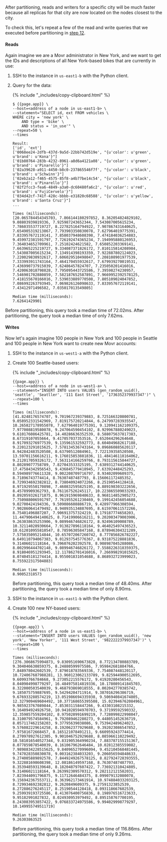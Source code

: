 After partitioning, reads and writers for a specific city will be much faster because all replicas for that city are now located on the nodes closest to the city.

To check this, let's repeat a few of the read and write queries that we executed before partitioning in [step 12](#step-12-test-performance).

#### Reads

Again imagine we are a Movr administrator in New York, and we want to get the IDs and descriptions of all New York-based bikes that are currently in use:

1. SSH to the instance in `us-east1-b` with the Python client.

1. Query for the data:

    {% include "_includes/copy-clipboard.html" %}
    ~~~ shell
    $ {{page.app}} \
    --host=<address of a node in us-east1-b> \
    --statement="SELECT id, ext FROM vehicles \
    WHERE city = 'new york' \
        AND type = 'bike' \
        AND status = 'in_use'" \
    --repeat=50 \
    --times
    ~~~

    ~~~
    Result:
    ['id', 'ext']
    ['0068ee24-2dfb-437d-9a5d-22bb742d519e', "{u'color': u'green', u'brand': u'Kona'}"]
    ['01b80764-283b-4232-8961-a8d6a4121a08', "{u'color': u'green', u'brand': u'Pinarello'}"]
    ['02a39628-a911-4450-b8c0-237865546f7f', "{u'color': u'black', u'brand': u'Schwinn'}"]
    ['02eb2a12-f465-4575-85f8-a4b77be14c54', "{u'color': u'black', u'brand': u'Pinarello'}"]
    ['02f2fcc3-fea6-4849-a3a0-dc60480fa6c2', "{u'color': u'red', u'brand': u'FujiCervelo'}"]
    ['034d42cf-741f-428c-bbbb-e31820c68588', "{u'color': u'yellow', u'brand': u'Santa Cruz'}"]
    ...

    Times (milliseconds):
    [20.065784454345703, 7.866144180297852, 8.362054824829102, 9.08803939819336, 7.925987243652344, 7.543087005615234, 7.786035537719727, 8.227825164794922, 7.907867431640625, 7.654905319213867, 7.793903350830078, 7.627964019775391, 7.833957672119141, 7.858037948608398, 7.474184036254883, 9.459972381591797, 7.726192474365234, 7.194995880126953, 7.364034652709961, 7.25102424621582, 7.650852203369141, 7.663965225219727, 9.334087371826172, 7.810115814208984, 7.543087005615234, 7.134914398193359, 7.922887802124023, 7.220029830932617, 7.606029510498047, 7.208108901977539, 7.333993911743164, 7.464170455932617, 7.679939270019531, 7.436990737915039, 7.62486457824707, 7.235050201416016, 7.420063018798828, 7.795095443725586, 7.39598274230957, 7.546901702880859, 7.582187652587891, 7.9669952392578125, 7.418155670166016, 7.539033889770508, 7.805109024047852, 7.086992263793945, 7.069826126098633, 7.833957672119141, 7.43412971496582, 7.035017013549805]

    Median time (milliseconds):
    7.62641429901
    ~~~

Before partitioning, this query took a median time of 72.02ms. After partitioning, the query took a median time of only 7.62ms.

#### Writes

Now let's again imagine 100 people in New York and 100 people in Seattle and 100 people in New York want to create new Movr accounts:

1. SSH to the instance in `us-west1-a` with the Python client.

1. Create 100 Seattle-based users:

    {% include "_includes/copy-clipboard.html" %}
    ~~~ shell
    {{page.app}} \
    --host=<address of a node in us-west1-a> \
    --statement="INSERT INTO users VALUES (gen_random_uuid(), 'seattle', 'Seatller', '111 East Street', '1736352379937347')" \
    --repeat=100 \
    --times
    ~~~

    ~~~
    Times (milliseconds):
    [41.8248176574707, 9.701967239379883, 8.725166320800781, 9.058952331542969, 7.819175720214844, 6.247997283935547, 10.265827178955078, 7.627964019775391, 9.120941162109375, 7.977008819580078, 9.247064590454102, 8.929967880249023, 9.610176086425781, 14.40286636352539, 8.588075637817383, 8.67319107055664, 9.417057037353516, 7.652044296264648, 8.917093276977539, 9.135961532592773, 8.604049682617188, 9.220123291015625, 7.578134536743164, 9.096860885620117, 8.942842483520508, 8.63790512084961, 7.722139358520508, 13.59701156616211, 9.176015853881836, 11.484146118164062, 9.212017059326172, 7.563114166259766, 8.793115615844727, 8.80289077758789, 7.827043533325195, 7.6389312744140625, 17.47584342956543, 9.436845779418945, 7.63392448425293, 8.594989776611328, 9.002208709716797, 8.93402099609375, 8.71896743774414, 8.76307487487793, 8.156061172485352, 8.729934692382812, 8.738040924072266, 8.25190544128418, 8.971929550170898, 7.460832595825195, 8.889198303222656, 8.45789909362793, 8.761167526245117, 10.223865509033203, 8.892059326171875, 8.961915969848633, 8.968114852905273, 7.750988006591797, 7.761955261230469, 9.199142456054688, 9.02700424194336, 9.509086608886719, 9.428977966308594, 7.902860641479492, 8.940935134887695, 8.615970611572266, 8.75401496887207, 7.906913757324219, 8.179187774658203, 11.447906494140625, 8.71419906616211, 9.202003479003906, 9.263038635253906, 9.089946746826172, 8.92496109008789, 10.32114028930664, 7.913827896118164, 9.464025497436523, 10.612010955810547, 8.78596305847168, 8.878946304321289, 7.575035095214844, 10.657072067260742, 8.777856826782227, 8.649110794067383, 9.012937545776367, 8.931875228881836, 9.31406021118164, 9.396076202392578, 8.908987045288086, 8.002996444702148, 9.089946746826172, 7.5588226318359375, 8.918046951293945, 12.117862701416016, 7.266998291015625, 8.074045181274414, 8.955001831054688, 8.868932723999023, 8.755922317504883]

    Median time (milliseconds):
    8.90052318573
    ~~~

    Before partitioning, this query took a median time of 48.40ms. After partitioning, the query took a median time of only 8.90ms.

1. SSH to the instance in `us-east1-b` with the Python client.

1. Create 100 new NY-based users:

    {% include "_includes/copy-clipboard.html" %}
    ~~~ shell
    {{page.app}} \
    --host=<address of a node in us-east1-b> \
    --statement="INSERT INTO users VALUES (gen_random_uuid(), 'new york', 'New Yorker', '111 West Street', '9822222379937347')" \
    --repeat=100 \
    --times
    ~~~

    ~~~
    Times (milliseconds):
    [276.3068675994873, 9.830951690673828, 8.772134780883789, 9.304046630859375, 8.24880599975586, 7.959842681884766, 7.848978042602539, 7.879018783569336, 7.754087448120117, 10.724067687988281, 13.960123062133789, 9.825944900512695, 9.60993766784668, 9.273052215576172, 9.41920280456543, 8.040904998779297, 16.484975814819336, 10.178089141845703, 8.322000503540039, 9.468793869018555, 8.002042770385742, 9.185075759887695, 9.54294204711914, 9.387016296386719, 9.676933288574219, 13.051986694335938, 9.506940841674805, 12.327909469604492, 10.377168655395508, 15.023946762084961, 9.985923767089844, 7.853031158447266, 9.43303108215332, 9.164094924926758, 10.941028594970703, 9.37199592590332, 12.359857559204102, 8.975028991699219, 7.728099822998047, 8.310079574584961, 9.792089462280273, 9.448051452636719, 8.057117462158203, 9.37795639038086, 9.753942489624023, 9.576082229614258, 8.192062377929688, 9.392023086547852, 7.97581672668457, 8.165121078491211, 9.660959243774414, 8.270978927612305, 9.901046752929688, 8.085966110229492, 10.581016540527344, 9.831905364990234, 7.883787155151367, 8.077859878540039, 8.161067962646484, 10.02812385559082, 7.9898834228515625, 9.840965270996094, 9.452104568481445, 9.747028350830078, 9.003162384033203, 9.206056594848633, 9.274005889892578, 7.8449249267578125, 8.827924728393555, 9.322881698608398, 12.08186149597168, 8.76307487487793, 8.353948593139648, 8.182048797607422, 7.736921310424805, 9.31406021118164, 9.263992309570312, 9.282112121582031, 7.823944091796875, 9.11712646484375, 8.099079132080078, 9.156942367553711, 8.363962173461914, 10.974884033203125, 8.729934692382812, 9.2620849609375, 9.27591323852539, 8.272886276245117, 8.25190544128418, 8.093118667602539, 9.259939193725586, 8.413076400756836, 8.198976516723633, 9.95182991027832, 8.024930953979492, 8.895158767700195, 8.243083953857422, 9.076833724975586, 9.994029998779297, 10.149955749511719]

    Median time (milliseconds):
    9.26303863525
    ~~~

    Before partitioning, this query took a median time of 116.86ms. After partitioning, the query took a median time of only 9.26ms.

